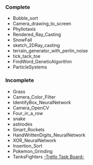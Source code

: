 <h3>Complete</h3>
<ul>
  <li>Bubble_sort</li>
  <li>Camera_drawing_to_screen</li>
  <li>Phyllotaxis</li>
  <li>Rendered_Ray_Casting</li>
  <li>SnowFall</li>
  <li>sketch_2DRay_casting</li>
  <li>terrain_generator_with_perlin_noise</li>
  <li>tick_tack_toe</li>
  <li>FindWord_GeneticAlgorithm</li>
  <li>ParticleSystems</li>
</ul>
<h3>Incomplete</h3>
<ul>
  <li>Grass</li>
  <li>Camera_Color_Filter</li>
  <li>IdentifyBox_NeuralNetwork</li>
  <li>Camera_OpenCV</li>
  <li>Four_in_a_row</li>
  <li>snake</li>
  <li>astirodes</li>
  <li>Smart_Rockets</li>
  <li>HandWrittenDigits_NeuralNetwork</li>
  <li>XOR_NeuralNetwork</li>
  <li>Insertion_Sort</li>
  <li>Pokemon_Grinding</li>
  <li>TanksFighters <a href="https://trello.com/invite/b/oCmDPaSM/a217f9b845f4ad0889d241875352177d/tankfighters">-Trello Task Board-</a></li>
</ul>
